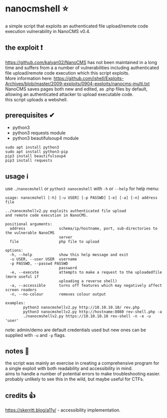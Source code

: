 # nanocmshell ⭐
a simple script that exploits an authenticated file upload/remote code execution vulnerability in NanoCMS v0.4.  

## the exploit ❗
https://github.com/kalyan02/NanoCMS has not been maintained in a long time and suffers from a a number of vulnerabilities including authenticated file upload/remote code execution which this script exploits.  
More information here: https://github.com/ishell/Exploits-Archives/blob/master/2009-exploits/0904-exploits/nanocms-multi.txt  
NanoCMS saves pages both new and edited, as .php files by default, allowing an authenticated attacker to upload executable code.  
this script uploads a webshell.

## prerequisites ✔
* python3
* python3 requests module
* python3 beautifulsoup4 module
```
sudo apt install python3
sudo apt install python3-pip
pip3 install beautifulsoup4
pip3 install requests
```

## usage ℹ
use `./nanocmshell` or `python3 nanocmshell` with `-h` or `--help` for help menu:
```
usage: nanocmshell [-h] [-u USER] [-p PASSWD] [-e] [-a] [-n] address file

../nanocmshellv2.py exploits authenticated file upload
and remote code execution in NanoCMS.

positional arguments:
  address               schema/ip/hostname, port, sub-directories to the vulnerable NanoCMS
                        server
  file                  php file to upload

options:
  -h, --help            show this help message and exit
  -u USER, --user USER  username
  -p PASSWD, --passwd PASSWD
                        password
  -e, --execute         attempts to make a request to the uploadedfile (more useful if
                        uploading a reverse shell)
  -a, --accessible      turns off features which may negatively affect screen readers
  -n, --no-colour       removes colour output

examples:
        python3 nanocmshellv2.py http://10.10.10.10/ rev.php
        python3 nanocmshellv2.py http://hostname:8080 rev-shell.php -a
        ./nanocmshellv2.py https://10.10.10.10 rev-shell -n -e -u 'user'
```
note: admin/demo are default credentials used but new ones can be supplied with `-u` and `-p` flags.

## notes 📝
the script was mainly an exercise in creating a comprehensive program for a single exploit with both readability and accessibility in mind.  
aims to handle a number of potential errors to make troubleshooting easier.  
probably unlikely to see this in the wild, but maybe useful for CTFs.

## credits 👍
https://skerritt.blog/a11y/ - accessibility implementation.
